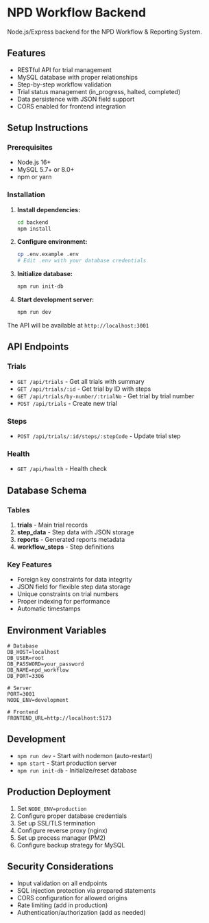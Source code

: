 # NPD Workflow Backend

Node.js/Express backend for the NPD Workflow & Reporting System.

## Features

- RESTful API for trial management
- MySQL database with proper relationships
- Step-by-step workflow validation
- Trial status management (in_progress, halted, completed)
- Data persistence with JSON field support
- CORS enabled for frontend integration

## Setup Instructions

### Prerequisites

- Node.js 16+ 
- MySQL 5.7+ or 8.0+
- npm or yarn

### Installation

1. **Install dependencies:**
   ```bash
   cd backend
   npm install
   ```

2. **Configure environment:**
   ```bash
   cp .env.example .env
   # Edit .env with your database credentials
   ```

3. **Initialize database:**
   ```bash
   npm run init-db
   ```

4. **Start development server:**
   ```bash
   npm run dev
   ```

The API will be available at `http://localhost:3001`

## API Endpoints

### Trials

- `GET /api/trials` - Get all trials with summary
- `GET /api/trials/:id` - Get trial by ID with steps
- `GET /api/trials/by-number/:trialNo` - Get trial by trial number
- `POST /api/trials` - Create new trial

### Steps

- `POST /api/trials/:id/steps/:stepCode` - Update trial step

### Health

- `GET /api/health` - Health check

## Database Schema

### Tables

1. **trials** - Main trial records
2. **step_data** - Step data with JSON storage
3. **reports** - Generated reports metadata
4. **workflow_steps** - Step definitions

### Key Features

- Foreign key constraints for data integrity
- JSON field for flexible step data storage
- Unique constraints on trial numbers
- Proper indexing for performance
- Automatic timestamps

## Environment Variables

```env
# Database
DB_HOST=localhost
DB_USER=root
DB_PASSWORD=your_password
DB_NAME=npd_workflow
DB_PORT=3306

# Server
PORT=3001
NODE_ENV=development

# Frontend
FRONTEND_URL=http://localhost:5173
```

## Development

- `npm run dev` - Start with nodemon (auto-restart)
- `npm start` - Start production server
- `npm run init-db` - Initialize/reset database

## Production Deployment

1. Set `NODE_ENV=production`
2. Configure proper database credentials
3. Set up SSL/TLS termination
4. Configure reverse proxy (nginx)
5. Set up process manager (PM2)
6. Configure backup strategy for MySQL

## Security Considerations

- Input validation on all endpoints
- SQL injection protection via prepared statements
- CORS configuration for allowed origins
- Rate limiting (add in production)
- Authentication/authorization (add as needed)